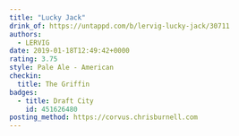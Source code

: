 ```yaml
---
title: "Lucky Jack"
drink_of: https://untappd.com/b/lervig-lucky-jack/30711
authors:
  - LERVIG
date: 2019-01-18T12:49:42+0000
rating: 3.75
style: Pale Ale - American
checkin:
  title: The Griffin
badges:
  - title: Draft City
    id: 451626480
posting_method: https://corvus.chrisburnell.com
---
```

